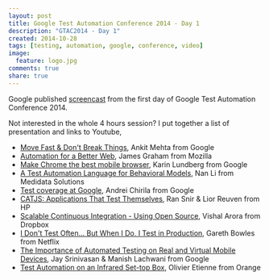 ```yaml
---
layout: post
title: Google Test Automation Conference 2014 - Day 1
description: "GTAC2014 - Day 1"
created: 2014-10-28
tags: [testing, automation, google, conference, video]
image:
  feature: logo.jpg
comments: true
share: true
---
```


Google published [screencast](https://www.youtube.com/watch?v=6ZvCU0dht50 "GTAC2014 Day 1 Screencast") from the first day of Google Test Automation Conference 2014. 

Not interested in the whole 4 hours session? I put together a list of presentation and links to Youtube,

* [Move Fast & Don't Break Things](https://www.youtube.com/watch?v=6ZvCU0dht50#t=1469 "Move Fast & Don't Break Things"), Ankit Mehta from Google
* [Automation for a Better Web](https://www.youtube.com/watch?v=6ZvCU0dht50#t=5663 "Automation for a Better Web"), James Graham from Mozilla
* [Make Chrome the best mobile browser](https://www.youtube.com/watch?v=6ZvCU0dht50#t=8221 "Make Chrome the best mobile browser"), Karin Lundberg from Google
* [A Test Automation Language for Behavioral Models](https://www.youtube.com/watch?v=6ZvCU0dht50#t=10797 "A Test Automation Language for Behavioral Models"), Nan Li from Medidata Solutions
* [Test coverage at Google](https://www.youtube.com/watch?v=6ZvCU0dht50#t=11693 "Test coverage at Google"), Andrei Chirila from Google
* [CATJS: Applications That Test Themselves](https://www.youtube.com/watch?v=6ZvCU0dht50#t=16213 "CATJS: Applications That Test Themselves"), Ran Snir & Lior Reuven from HP
* [Scalable Continuous Integration - Using Open Source](https://www.youtube.com/watch?v=6ZvCU0dht50#t=17209 "Scalable Continuous Integration - Using Open Source"), Vishal Arora from Dropbox
* [I Don't Test Often... But When I Do, I Test in Production](https://www.youtube.com/watch?v=6ZvCU0dht50#t=18265 "I Don't Test Often... But When I Do, I Test in Production"), Gareth Bowles from Netflix
* [The Importance of Automated Testing on Real and Virtual Mobile Devices](https://www.youtube.com/watch?v=6ZvCU0dht50#t=22472 "The Importance of Automated Testing on Real and Virtual Mobile Devices"), Jay Srinivasan & Manish Lachwani from Google
* [Test Automation on an Infrared Set-top Box](https://www.youtube.com/watch?v=6ZvCU0dht50#t=26086 "Test Automation on an Infrared Set-top Box"), Olivier Etienne from Orange